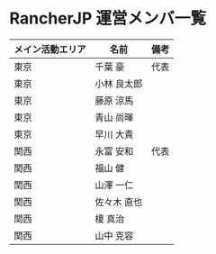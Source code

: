 # RancherJP 運営メンバ一覧

メイン活動エリア | 名前 | 備考
---------|----|---
東京 | 千葉 豪  | 代表
東京 | 小林 良太郎
東京 | 藤原 涼馬
東京 | 青山 尚暉
東京 | 早川 大貴
関西 | 永富 安和 | 代表
関西 | 福山 健
関西 | 山澤 一仁
関西 | 佐々木 直也
関西 | 榎 真治
関西 | 山中 克容
